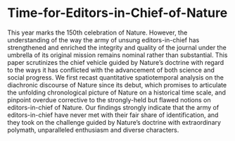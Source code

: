 # Time-for-Editors-in-Chief-of-Nature
This year marks the 150th celebration of Nature. However, the understanding of the way the army of unsung editors-in-chief has strengthened and enriched the integrity and quality of the journal under the umbrella of its original mission remains nominal rather than substantial. This paper scrutinizes the chief vehicle guided by Nature’s doctrine with regard to the ways it has conflicted with the advancement of both science and social progress. We first recast quantitative spatiotemporal analysis on the diachronic discourse of Nature since its debut, which promises to articulate the unfolding chronological picture of Nature on a historical time scale, and pinpoint overdue corrective to the strongly-held but flawed notions on editors-in-chief of Nature. Our findings strongly indicate that the army of editors-in-chief have never met with their fair share of identification, and they took on the challenge guided by Nature’s doctrine with extraordinary polymath, unparalleled enthusiasm and diverse characters.
